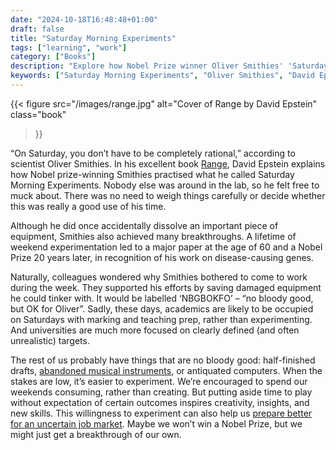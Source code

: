 ```yaml
---
date: "2024-10-18T16:48:48+01:00"
draft: false
title: "Saturday Morning Experiments"
tags: ["learning", "work"]
category: ["Books"]
description: "Explore how Nobel Prize winner Oliver Smithies' 'Saturday Morning Experiments' can inspire your own creative breakthroughs. Discover why unstructured weekend experimentation leads to innovation and how to apply this approach to your own projects."
keywords: ["Saturday Morning Experiments", "Oliver Smithies", "David Epstein Range", "creative experimentation", "innovation", "weekend projects", "scientific creativity", "unstructured learning", "breakthrough thinking"]
---
```


{{< figure
  src="/images/range.jpg"
  alt="Cover of Range by David Epstein"
  class="book"
>}}

“On Saturday, you don’t have to be completely rational,” according to scientist Oliver Smithies. In his excellent book [Range](https://uk.bookshop.org/a/2760/9781035053049), David Epstein explains how Nobel prize-winning Smithies practised what he called Saturday Morning Experiments. Nobody else was around in the lab, so he felt free to muck about. There was no need to weigh things carefully or decide whether this was really a good use of his time.

Although he did once accidentally dissolve an important piece of equipment, Smithies also achieved many breakthroughs. A lifetime of weekend experimentation led to a major paper at the age of 60 and a Nobel Prize 20 years later, in recognition of his work on disease-causing genes.

Naturally, colleagues wondered why Smithies bothered to come to work during the week. They supported his efforts by saving damaged equipment he could tinker with. It would be labelled ‘NBGBOKFO’ – “no bloody good, but OK for Oliver”. Sadly, these days, academics are likely to be occupied on Saturdays with marking and teaching prep, rather than experimenting. And universities are much more focused on clearly defined (and often unrealistic) targets.

The rest of us probably have things that are no bloody good: half-finished drafts, [abandoned musical instruments](/posts/88-keys-to-happiness-learning-to-play-piano-at-50/), or antiquated computers. When the stakes are low, it’s easier to experiment. We’re encouraged to spend our weekends consuming, rather than creating. But putting aside time to play without expectation of certain outcomes inspires creativity, insights, and new skills. This willingness to experiment can also help us [prepare better for an uncertain job market](/posts/why-we-should-all-be-slackers/). Maybe we won’t win a Nobel Prize, but we might just get a breakthrough of our own.